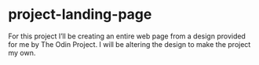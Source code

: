 # project-landing-page
For this project I’ll be creating an entire web page from a design provided for me by The Odin Project. I will be altering the design to make the project my own.